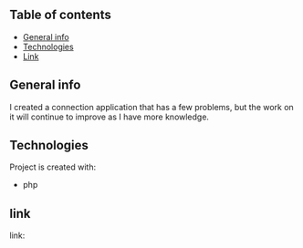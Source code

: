 ## Table of contents

- [General info](#general-info)
- [Technologies](#technologies)
- [Link](#link)

## General info

I created a connection application that has a few problems, but the work on it will continue to improve as I have more knowledge.

## Technologies

Project is created with:

- php

## link

link:
